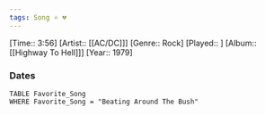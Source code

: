 ```yaml
---
tags: Song ⭐ 💔
---
```

[Time:: 3:56]
[Artist:: [[AC/DC]]]
[Genre:: Rock]
[Played:: ]
[Album:: [[Highway To Hell]]]
[Year:: 1979]
### Dates
````dataview
TABLE Favorite_Song
WHERE Favorite_Song = "Beating Around The Bush"
````
